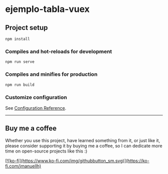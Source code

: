 # ejemplo-tabla-vuex

## Project setup
```
npm install
```

### Compiles and hot-reloads for development
```
npm run serve
```

### Compiles and minifies for production
```
npm run build
```

### Customize configuration
See [Configuration Reference](https://cli.vuejs.org/config/).

---

## Buy me a coffee

Whether you use this project, have learned something from it, or just like it, please consider supporting it by buying me a coffee, so I can dedicate more time on open-source projects like this :)

<a href="https://ko-fi.com/jmanuellh" target="_blank">
  [![ko-fi](https://www.ko-fi.com/img/githubbutton_sm.svg)](https://ko-fi.com/jmanuellh)
</a>
